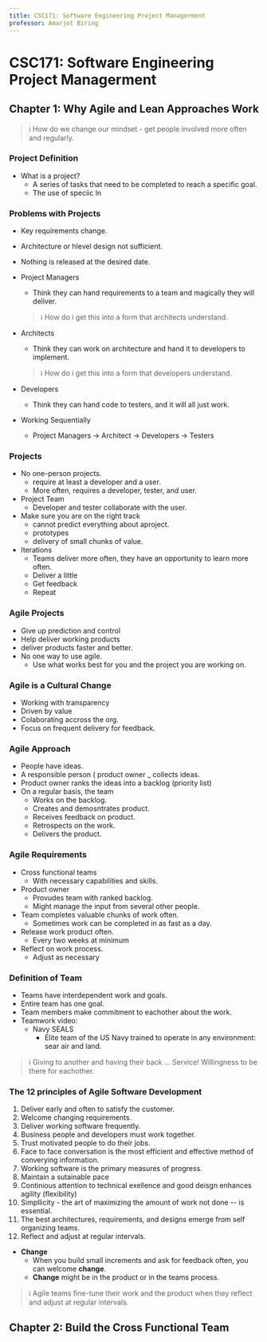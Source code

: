 ```yaml
---
title: CSC171: Software Engineering Project Managerment
professor: Amarjot Biring
---
```

# CSC171: Software Engineering Project Managerment

## Chapter 1: Why Agile and Lean Approaches Work
> :information_source: How do we change our mindset - get people involved more often and regularly.

### Project Definition
* What is a project? 
    - A series of tasks that need to be completed to reach a specific goal. 
    - The use of speciic ln
### Problems with Projects
* Key requirements change. 
* Architecture or hlevel design not sufficient. 
* Nothing is released at the desired date.


* Project Managers
    - Think they can hand requirements to a team and magically they will deliver. 
    > :information_source: How do i get this into a form that architects understand. 
* Architects
    - Think they can work on architecture and hand it to developers to implement. 
    > :information_source: How do i get this into a form that developers understand. 
* Developers 
    - Think they can hand code to testers, and it will all just work.

* Working Sequentially 
    - Project Managers -> Architect -> Developers -> Testers


### Projects
* No one-person projects.
    - require at least a developer and a user.
    - More often, requires a developer, tester, and user.
* Project Team
    - Developer and tester collaborate with the user. 
* Make sure you are on the right track
    - cannot predict everything about aproject. 
    - prototypes
    - delivery of small chunks of value. 
* Iterations 
    - Teams deliver more often, they have an opportunity to learn more often. 
    - Deliver a little
    - Get feedback
    - Repeat
### Agile Projects
* Give up prediction and control
* Help deliver working products
* deliver products faster and better. 
* No one way to use agile. 
    - Use what works best for you and the project you are working on.

### Agile is a Cultural Change
* Working with transparency 
* Driven by value
* Colaborating accross the org. 
* Focus on frequent delivery for feedback.

### Agile Approach

* People have ideas.
* A responsible person ( product owner _ collects ideas. 
* Product owner ranks the ideas into a backlog (priority list) 
* On a regular basis, the team 
    - Works on the backlog.
    - Creates and demosntrates product.
    - Receives feedback on product.
    - Retrospects on the work. 
    - Delivers the product.

### Agile Requirements 
* Cross functional teams
    - With necessary capabilities and skills.
* Product owner 
    - Provudes team with ranked backlog. 
    - Might manage the input from several other people.
* Team completes valuable chunks of work often. 
    - Sometimes work can be completed in as fast as a day.
* Release work product often. 
    - Every two weeks at minimum
* Reflect on work process. 
    - Adjust as necessary

### Definition of Team
* Teams have interdependent work and goals.
* Entire team has one goal.
* Team members make commitment to eachother about the work.
* Teamwork video: 
    - Navy SEALS 
        - Elite team of the US Navy trained to operate in any environment: sear air and land.
> :information_source: Giving to another and having their back ... Service! Willingness to be there for eachother.

### The 12 principles of Agile Software Development

1. Deliver early and often to satisfy the customer. 
2. Welcome changing requirements. 
3. Deliver working software frequently. 
4. Business people and developers must work together. 
5. Trust motivated people to do their jobs. 
6. Face to face conversation is the most efficient and effective method of converying information.
7. Working software is the primary measures of progress. 
8. Maintain a sutainable pace
9. Continious attention to technical exellence and good deisgn enhances agility (flexibility)
10. Simpllicity - the art of maximizing the amount of work not done -- is essential. 
11. The best architectures, requirements, and designs emerge from self organizing teams.
12. Reflect and adjust at regular intervals. 

* **Change**
    - When you build small increments and ask for feedback often, you can welcome **change**.
    - **Change** might be in the product or in the teams process.

> :information_source: Agile teams fine-tune their work and the product when they reflect and adjust at regular intervals.
## Chapter 2: Build the Cross Functional Team
